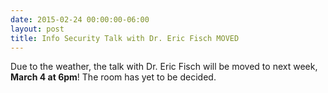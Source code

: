 ```yaml
---
date: 2015-02-24 00:00:00-06:00
layout: post
title: Info Security Talk with Dr. Eric Fisch MOVED
---
```


Due to the weather, the talk with Dr. Eric Fisch will be moved to next week, **March 4 at 6pm**! The room has yet to be decided.
